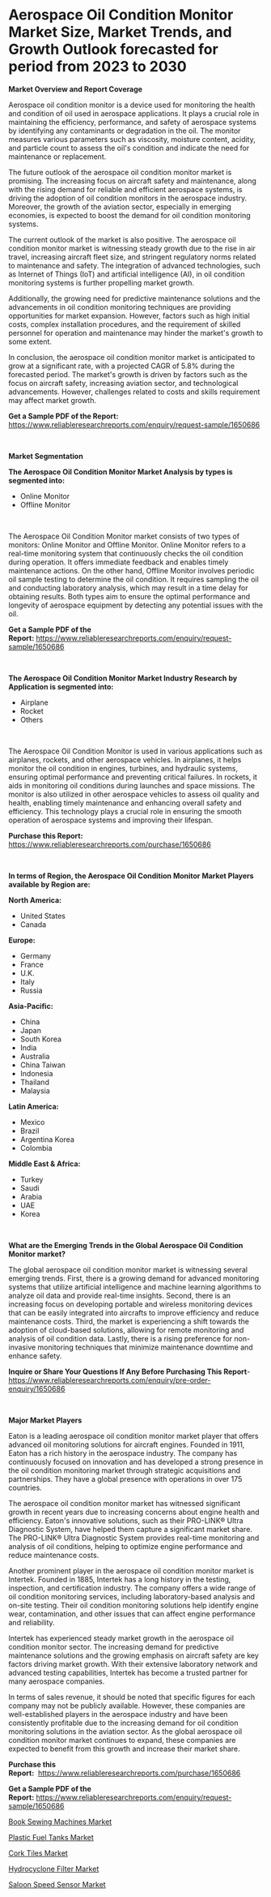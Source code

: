 <p><h1>Aerospace Oil Condition Monitor Market Size, Market Trends, and Growth Outlook forecasted for period from 2023 to 2030</h1></p><p><strong>Market Overview and Report Coverage</strong></p>
<p><p>Aerospace oil condition monitor is a device used for monitoring the health and condition of oil used in aerospace applications. It plays a crucial role in maintaining the efficiency, performance, and safety of aerospace systems by identifying any contaminants or degradation in the oil. The monitor measures various parameters such as viscosity, moisture content, acidity, and particle count to assess the oil's condition and indicate the need for maintenance or replacement.</p><p>The future outlook of the aerospace oil condition monitor market is promising. The increasing focus on aircraft safety and maintenance, along with the rising demand for reliable and efficient aerospace systems, is driving the adoption of oil condition monitors in the aerospace industry. Moreover, the growth of the aviation sector, especially in emerging economies, is expected to boost the demand for oil condition monitoring systems.</p><p>The current outlook of the market is also positive. The aerospace oil condition monitor market is witnessing steady growth due to the rise in air travel, increasing aircraft fleet size, and stringent regulatory norms related to maintenance and safety. The integration of advanced technologies, such as Internet of Things (IoT) and artificial intelligence (AI), in oil condition monitoring systems is further propelling market growth.</p><p>Additionally, the growing need for predictive maintenance solutions and the advancements in oil condition monitoring techniques are providing opportunities for market expansion. However, factors such as high initial costs, complex installation procedures, and the requirement of skilled personnel for operation and maintenance may hinder the market's growth to some extent.</p><p>In conclusion, the aerospace oil condition monitor market is anticipated to grow at a significant rate, with a projected CAGR of 5.8% during the forecasted period. The market's growth is driven by factors such as the focus on aircraft safety, increasing aviation sector, and technological advancements. However, challenges related to costs and skills requirement may affect market growth.</p></p>
<p><strong>Get a Sample PDF of the Report:</strong> <a href="https://www.reliableresearchreports.com/enquiry/request-sample/1650686">https://www.reliableresearchreports.com/enquiry/request-sample/1650686</a></p>
<p>&nbsp;</p>
<p><strong>Market Segmentation</strong></p>
<p><strong>The Aerospace Oil Condition Monitor Market Analysis by types is segmented into:</strong></p>
<p><ul><li>Online Monitor</li><li>Offline Monitor</li></ul></p>
<p>&nbsp;</p>
<p><p>The Aerospace Oil Condition Monitor market consists of two types of monitors: Online Monitor and Offline Monitor. Online Monitor refers to a real-time monitoring system that continuously checks the oil condition during operation. It offers immediate feedback and enables timely maintenance actions. On the other hand, Offline Monitor involves periodic oil sample testing to determine the oil condition. It requires sampling the oil and conducting laboratory analysis, which may result in a time delay for obtaining results. Both types aim to ensure the optimal performance and longevity of aerospace equipment by detecting any potential issues with the oil.</p></p>
<p><strong>Get a Sample PDF of the Report:</strong>&nbsp;<a href="https://www.reliableresearchreports.com/enquiry/request-sample/1650686">https://www.reliableresearchreports.com/enquiry/request-sample/1650686</a></p>
<p>&nbsp;</p>
<p><strong>The Aerospace Oil Condition Monitor Market Industry Research by Application is segmented into:</strong></p>
<p><ul><li>Airplane</li><li>Rocket</li><li>Others</li></ul></p>
<p>&nbsp;</p>
<p><p>The Aerospace Oil Condition Monitor is used in various applications such as airplanes, rockets, and other aerospace vehicles. In airplanes, it helps monitor the oil condition in engines, turbines, and hydraulic systems, ensuring optimal performance and preventing critical failures. In rockets, it aids in monitoring oil conditions during launches and space missions. The monitor is also utilized in other aerospace vehicles to assess oil quality and health, enabling timely maintenance and enhancing overall safety and efficiency. This technology plays a crucial role in ensuring the smooth operation of aerospace systems and improving their lifespan.</p></p>
<p><strong>Purchase this Report:</strong>&nbsp; <a href="https://www.reliableresearchreports.com/purchase/1650686">https://www.reliableresearchreports.com/purchase/1650686</a></p>
<p>&nbsp;</p>
<p><strong>In terms of Region, the Aerospace Oil Condition Monitor Market Players available by Region are:</strong></p>
<p>
    <p> <strong> North America: </strong>
        <ul>
            <li>United States</li>
            <li>Canada</li>
        </ul>
        </p> 
    <p> <strong> Europe: </strong>
        <ul>
            <li>Germany</li>
            <li>France</li>
            <li>U.K.</li>
            <li>Italy</li>
            <li>Russia</li>
        </ul>
        </p> 
    <p> <strong> Asia-Pacific: </strong>
        <ul>
            <li>China</li>
            <li>Japan</li>
            <li>South Korea</li>
            <li>India</li>
            <li>Australia</li>
            <li>China Taiwan</li>
            <li>Indonesia</li>
            <li>Thailand</li>
            <li>Malaysia</li>
        </ul>
        </p> 
    <p> <strong> Latin America: </strong>
        <ul>
            <li>Mexico</li>
            <li>Brazil</li>
            <li>Argentina Korea</li>
            <li>Colombia</li>
        </ul>
        </p> 
    <p> <strong> Middle East & Africa: </strong>
        <ul>
            <li>Turkey</li>
            <li>Saudi</li>
            <li>Arabia</li>
            <li>UAE</li>
            <li>Korea</li>
        </ul>
    </p>
    </p>
<p>&nbsp;</p>
<p><strong>What are the Emerging Trends in the Global Aerospace Oil Condition Monitor market?</strong></p>
<p><p>The global aerospace oil condition monitor market is witnessing several emerging trends. First, there is a growing demand for advanced monitoring systems that utilize artificial intelligence and machine learning algorithms to analyze oil data and provide real-time insights. Second, there is an increasing focus on developing portable and wireless monitoring devices that can be easily integrated into aircrafts to improve efficiency and reduce maintenance costs. Third, the market is experiencing a shift towards the adoption of cloud-based solutions, allowing for remote monitoring and analysis of oil condition data. Lastly, there is a rising preference for non-invasive monitoring techniques that minimize maintenance downtime and enhance safety.</p></p>
<p><strong>Inquire or Share Your Questions If Any Before Purchasing This Report</strong>- <a href="https://www.reliableresearchreports.com/enquiry/pre-order-enquiry/1650686">https://www.reliableresearchreports.com/enquiry/pre-order-enquiry/1650686</a></p>
<p>&nbsp;</p>
<p><strong>Major Market Players</strong></p>
<p><p>Eaton is a leading aerospace oil condition monitor market player that offers advanced oil monitoring solutions for aircraft engines. Founded in 1911, Eaton has a rich history in the aerospace industry. The company has continuously focused on innovation and has developed a strong presence in the oil condition monitoring market through strategic acquisitions and partnerships. They have a global presence with operations in over 175 countries.</p><p>The aerospace oil condition monitor market has witnessed significant growth in recent years due to increasing concerns about engine health and efficiency. Eaton's innovative solutions, such as their PRO-LINK® Ultra Diagnostic System, have helped them capture a significant market share. The PRO-LINK® Ultra Diagnostic System provides real-time monitoring and analysis of oil conditions, helping to optimize engine performance and reduce maintenance costs.</p><p>Another prominent player in the aerospace oil condition monitor market is Intertek. Founded in 1885, Intertek has a long history in the testing, inspection, and certification industry. The company offers a wide range of oil condition monitoring services, including laboratory-based analysis and on-site testing. Their oil condition monitoring solutions help identify engine wear, contamination, and other issues that can affect engine performance and reliability.</p><p>Intertek has experienced steady market growth in the aerospace oil condition monitor sector. The increasing demand for predictive maintenance solutions and the growing emphasis on aircraft safety are key factors driving market growth. With their extensive laboratory network and advanced testing capabilities, Intertek has become a trusted partner for many aerospace companies.</p><p>In terms of sales revenue, it should be noted that specific figures for each company may not be publicly available. However, these companies are well-established players in the aerospace industry and have been consistently profitable due to the increasing demand for oil condition monitoring solutions in the aviation sector. As the global aerospace oil condition monitor market continues to expand, these companies are expected to benefit from this growth and increase their market share.</p></p>
<p><strong>Purchase this Report:</strong>&nbsp;&nbsp;<a href="https://www.reliableresearchreports.com/purchase/1650686">https://www.reliableresearchreports.com/purchase/1650686</a></p>
<p></p>
<p><strong>Get a Sample PDF of the Report:</strong>&nbsp;<a href="https://www.reliableresearchreports.com/enquiry/request-sample/1650686">https://www.reliableresearchreports.com/enquiry/request-sample/1650686</a></p>
<p><p><a href="https://www.linkedin.com/pulse/book-sewing-machines-market-share-amp-new-trends-analysis-qd8ge/">Book Sewing Machines Market</a></p><p><a href="https://medium.com/@timothychapman46/plastic-fuel-tanks-market-size-growth-forecast-2023-2030-b0c6a310d2c1">Plastic Fuel Tanks Market</a></p><p><a href="https://medium.com/@josephweaver29/cork-tiles-market-size-growth-forecast-2023-2030-0c9587dc4033">Cork Tiles Market</a></p><p><a href="https://www.linkedin.com/pulse/hydrocyclone-filter-market-insights-players-forecast-8pqae/">Hydrocyclone Filter Market</a></p><p><a href="https://github.com/Chiragrp25/Market-Research-Report-List-1/blob/main/saloon-speed-sensor-market.md">Saloon Speed Sensor Market</a></p></p>
